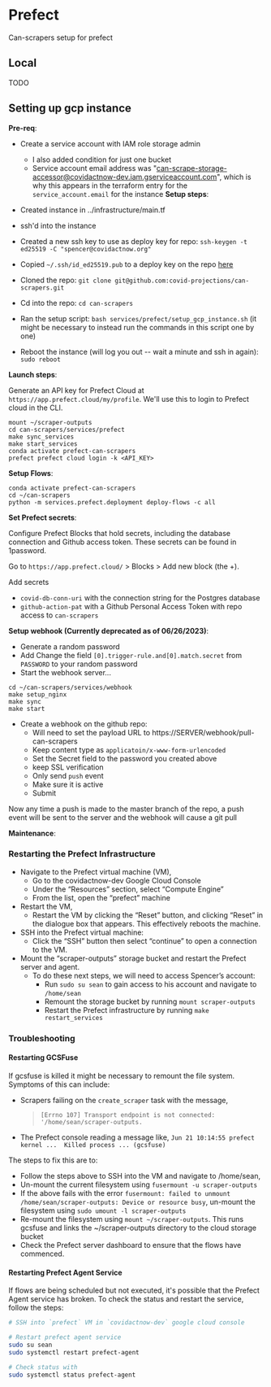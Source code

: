 # Prefect

Can-scrapers setup for prefect

## Local

TODO

## Setting up gcp instance

**Pre-req**:

- Create a service account with IAM role storage admin

  - I also added condition for just one bucket
  - Service account email address was "can-scrape-storage-accessor@covidactnow-dev.iam.gserviceaccount.com", which is why this appears in the terraform entry for the `service_account.email` for the instance
    **Setup steps**:

- Created instance in ../infrastructure/main.tf
- ssh'd into the instance
- Created a new ssh key to use as deploy key for repo: `ssh-keygen -t ed25519 -C "spencer@covidactnow.org"`
- Copied `~/.ssh/id_ed25519.pub` to a deploy key on the repo [here](https://github.com/covid-projections/can-scrapers/settings/keys/new)
- Cloned the repo: `git clone git@github.com:covid-projections/can-scrapers.git`
- Cd into the repo: `cd can-scrapers`
- Ran the setup script: `bash services/prefect/setup_gcp_instance.sh` (it might be necessary to instead run the commands in this script one by one)
- Reboot the instance (will log you out -- wait a minute and ssh in again): `sudo reboot`

**Launch steps**:

Generate an API key for Prefect Cloud at `https://app.prefect.cloud/my/profile`.
We'll use this to login to Prefect cloud in the CLI.  

```shell
mount ~/scraper-outputs
cd can-scrapers/services/prefect
make sync_services
make start_services
conda activate prefect-can-scrapers
prefect prefect cloud login -k <API_KEY>
```

**Setup Flows**:

```shell
conda activate prefect-can-scrapers
cd ~/can-scrapers
python -m services.prefect.deployment deploy-flows -c all
```

**Set Prefect secrets**:

Configure Prefect Blocks that hold secrets, including the database connection and Github access token.
These secrets can be found in 1password.

Go to `https://app.prefect.cloud/` > Blocks > Add new block (the +).

Add secrets

- `covid-db-conn-uri` with the connection string for the Postgres database
- `github-action-pat` with a Github Personal Access Token with repo access to `can-scrapers`

**Setup webhook (Currently deprecated as of 06/26/2023)**:

- Generate a random password
- Add Change the field `[0].trigger-rule.and[0].match.secret` from `PASSWORD` to your random password
- Start the webhook server...

```shell
cd ~/can-scrapers/services/webhook
make setup_nginx
make sync
make start
```

- Create a webhook on the github repo:
  - Will need to set the payload URL to https://SERVER/webhook/pull-can-scrapers
  - Keep content type as `applicatoin/x-www-form-urlencoded`
  - Set the Secret field to the password you created above
  - keep SSL verification
  - Only send `push` event
  - Make sure it is active
  - Submit


Now any time a push is made to the master branch of the repo, a push event will be sent to the server and the webhook will cause a git pull

**Maintenance**:

### Restarting the Prefect Infrastructure

- Navigate to the Prefect virtual machine (VM),
  - Go to the covidactnow-dev Google Cloud Console
  - Under the “Resources” section, select “Compute Engine”
  - From the list, open the “prefect” machine
- Restart the VM,
  - Restart the VM by clicking the “Reset” button, and clicking “Reset” in the dialogue box that appears. This effectively reboots the machine. 
- SSH into the Prefect virtual machine:
  - Click the “SSH” button then select “continue” to open a connection to the VM. 
- Mount the “scraper-outputs” storage bucket and restart the Prefect server and agent. 
  - To do these next steps, we will need to access Spencer’s account:
    - Run `sudo su sean` to gain access to his account and navigate to `/home/sean`
    - Remount the storage bucket by running `mount scraper-outputs`
    - Restart the Prefect infrastructure by running `make restart_services`


### Troubleshooting

#### Restarting GCSFuse

If gcsfuse is killed it might be necessary to remount the file system. Symptoms of this can include:

* Scrapers failing on the `create_scraper` task with the message, 
  >`[Errno 107] Transport endpoint is not connected: '/home/sean/scraper-outputs.`
* The Prefect console reading a message like, `Jun 21 10:14:55 prefect kernel ...  Killed process ... (gcsfuse)`

The steps to fix this are to:
* Follow the steps above to SSH into the VM and navigate to /home/sean,
* Un-mount the current filesystem using `fusermount -u scraper-outputs`
* If the above fails with the error `fusermount: failed to unmount /home/sean/scraper-outputs: Device or resource busy`, un-mount the filesystem using `sudo umount -l scraper-outputs`
* Re-mount the filesystem using `mount ~/scraper-outputs`. This runs gcsfuse and links the ~/scraper-outputs directory to the cloud storage bucket
* Check the Prefect server dashboard to ensure that the flows have commenced. 

#### Restarting Prefect Agent Service

If flows are being scheduled but not executed, it's possible that the Prefect Agent service has broken.
To check the status and restart the service, follow the steps:

```bash
# SSH into `prefect` VM in `covidactnow-dev` google cloud console

# Restart prefect agent service
sudo su sean
sudo systemctl restart prefect-agent

# Check status with 
sudo systemctl status prefect-agent
```
